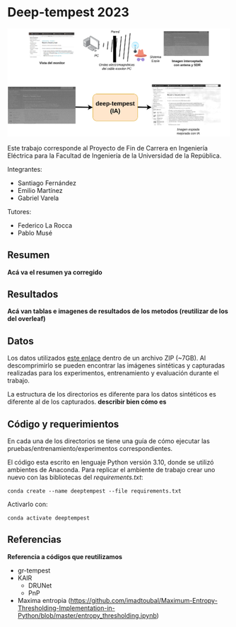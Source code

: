 # Deep-tempest 2023

<img src="deep-tempest.png"/>

Este trabajo corresponde al Proyecto de Fin de Carrera en Ingeniería Eléctrica para la Facultad de Ingeniería de la Universidad de la República.

Integrantes:
- Santiago Fernández
- Emilio Martínez
- Gabriel Varela

Tutores:
- Federico La Rocca
- Pablo Musé

## Resumen

**Acá va el resumen ya corregido**

## Resultados
**Acá van tablas e imagenes de resultados de los metodos (reutilizar de los del overleaf)**

## Datos

Los datos utilizados [este enlace](https://finguy-my.sharepoint.com/:u:/g/personal/emilio_martinez_fing_edu_uy/EZ8KpQHJ7GZBvMRsBMtNj6gBkC3Fvivuz87-1fiQS6WKiw?e=LVjajm) dentro de un archivo ZIP (~7GB). Al descomprimirlo se pueden encontrar las imágenes sintéticas y capturadas realizadas para los experimentos, entrenamiento y evaluación durante el trabajo.

La estructura de los directorios es diferente para los datos sintéticos es diferente al de los capturados. 
**describir bien cómo es**

## Código y requerimientos

En cada una de los directorios se tiene una guía de cómo ejecutar las pruebas/entrenamiento/experimentos correspondientes. 

El código esta escrito en lenguaje Python versión 3.10, donde se utilizó ambientes de Anaconda. Para replicar el ambiente de trabajo crear uno nuevo con las bibliotecas del _requirements.txt_:

```shell
conda create --name deeptempest --file requirements.txt
```

Activarlo con:
```shell
conda activate deeptempest
```

## Referencias

**Referencia a códigos que reutilizamos**
- gr-tempest
- KAIR
    - DRUNet
    - PnP
- Maxima entropia (https://github.com/imadtoubal/Maximum-Entropy-Thresholding-Implementation-in-Python/blob/master/entropy_thresholding.ipynb)